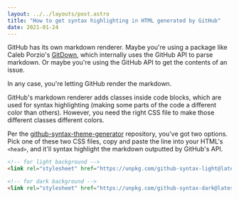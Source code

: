 ```yaml
---
layout: ../../layouts/post.astro
title: "How to get syntax highlighting in HTML generated by GitHub"
date: 2021-01-24
---
```

GitHub has its own markdown renderer. Maybe you're using a package like Caleb Porzio's [GitDown](https://github.com/calebporzio/gitdown), which internally uses the GitHub API to parse markdown. Or maybe you're using the GitHub API to get the contents of an issue. 

In any case, you're letting GitHub render the markdown. 

GitHub's markdown renderer adds classes inside code blocks, which are used for syntax highlighting (making some parts of the code a different color than others). However, you need the right CSS file to make those different classes different colors. 

Per the [github-syntax-theme-generator](https://github.com/primer/github-syntax-theme-generator) repository, you've got two options. Pick one of these two CSS files, copy and paste the line into your HTML's `<head>`, and it'll syntax highlight the markdown outputted by GitHub's API. 

```html
<!-- for light background -->
<link rel="stylesheet" href="https://unpkg.com/github-syntax-light@latest/lib/github-light.css" />

<!-- for dark background -->
<link rel="stylesheet" href="https://unpkg.com/github-syntax-dark@latest/lib/github-dark.css" />
```